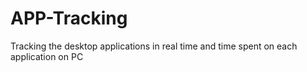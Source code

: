 # APP-Tracking
Tracking the desktop applications in real time and time spent on each application on PC
